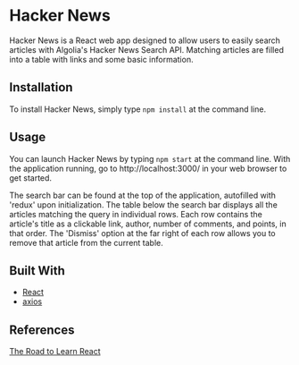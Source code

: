 # Hacker News

Hacker News is a React web app designed to allow users to easily search articles with Algolia's Hacker News Search API. Matching articles are filled into a table with links and some basic information.

## Installation

To install Hacker News, simply type `npm install` at the command line.

## Usage

You can launch Hacker News by typing `npm start` at the command line. With the application running, go to http://localhost:3000/ in your web browser to get started.

The search bar can be found at the top of the application, autofilled with 'redux' upon initialization. The table below the search bar displays all the articles matching the query in individual rows. Each row contains the article's title as a clickable link, author, number of comments, and points, in that order. The 'Dismiss' option at the far right of each row allows you to remove that article from the current table.

## Built With

- [React](https://reactjs.org)
- [axios](https://github.com/axios/axios)

## References

[The Road to Learn React](https://roadtoreact.com)
